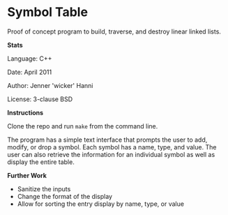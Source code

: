 Symbol Table
============

Proof of concept program to build, traverse, and destroy linear linked lists. 

**Stats**

Language: C++

Date: April 2011 

Author: Jenner 'wicker' Hanni

License: 3-clause BSD

**Instructions**

Clone the repo and run <code>make</code> from the command line.

The program has a simple text interface that prompts the user to add, modify, or drop a symbol. Each symbol has a name, type, and value. The user can also retrieve the information for an individual symbol as well as display the entire table.

**Further Work**

- Sanitize the inputs
- Change the format of the display
- Allow for sorting the entry display by name, type, or value
